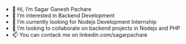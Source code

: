 - 👋 Hi, I’m Sagar Ganesh Pachare
- 👀 I’m interested in Backend Development
- 🌱 I’m currently looking for Nodejs Development Internship
- 💞️ I’m looking to collaborate on backend projects in Nodejs and PHP 
- 📫 You can contack me on linkedin.com/sagarpachare

<!---
spachare91/spachare91 is a ✨ special ✨ repository because its `README.md` (this file) appears on your GitHub profile.
You can click the Preview link to take a look at your changes.
--->
